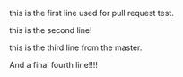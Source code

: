 this is the first line used for pull request test. 

this is the second line!

this is the third line from the master.

And a final fourth line!!!!

